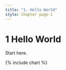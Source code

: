 ```yaml
---
title: "1. Hello World"
style: chapter page-1
---
```


# **1** Hello World

Start here.

{% include chart %}
